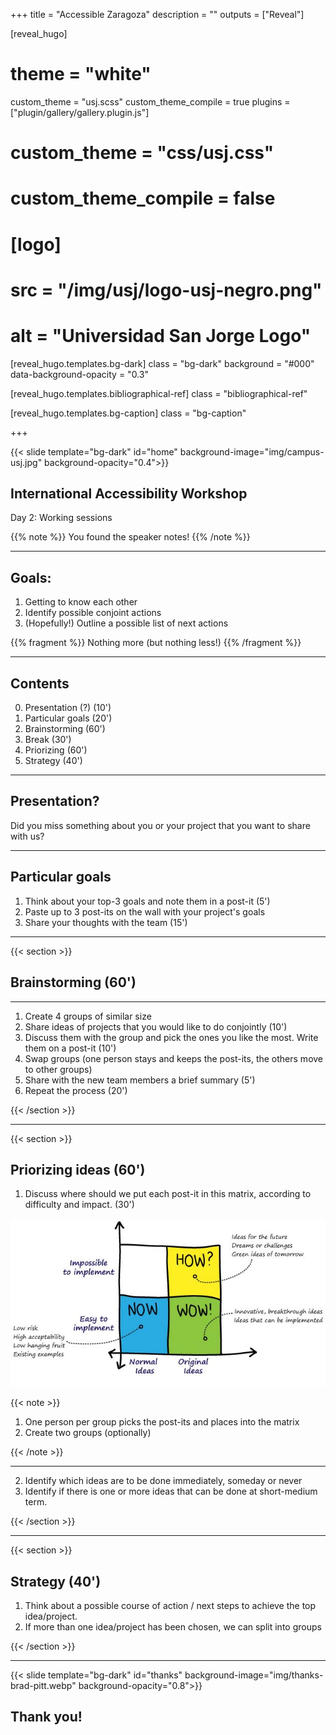 +++
title = "Accessible Zaragoza"
description = ""
outputs = ["Reveal"]


[reveal_hugo]
# theme = "white"
custom_theme = "usj.scss"
custom_theme_compile = true
plugins = ["plugin/gallery/gallery.plugin.js"]

# custom_theme = "css/usj.css"
# custom_theme_compile = false

# [logo]
# src = "/img/usj/logo-usj-negro.png"
# alt = "Universidad San Jorge Logo"

[reveal_hugo.templates.bg-dark]
class = "bg-dark"
background = "#000"
data-background-opacity = "0.3"

[reveal_hugo.templates.bibliographical-ref]
class = "bibliographical-ref"

[reveal_hugo.templates.bg-caption]
class = "bg-caption"

+++

{{< slide template="bg-dark" id="home"  background-image="img/campus-usj.jpg" background-opacity="0.4">}}

## International Accessibility Workshop

Day 2: Working sessions



{{% note %}}
You found the speaker notes!
{{% /note %}}

---

## Goals:

1. Getting to know each other
2. Identify possible conjoint actions
3. (Hopefully!) Outline a possible list of next actions

{{% fragment %}} Nothing more (but nothing less!) {{% /fragment %}}


---

## Contents

0. Presentation (?) (10')
1. Particular goals (20')
2. Brainstorming (60')
3. Break (30')
4. Priorizing (60')
5. Strategy (40')

---

## Presentation?

Did you miss something about you or your project that you want to share with us?

---

## Particular goals

1. Think about your top-3 goals and note them in a post-it (5')
2. Paste up to 3 post-its on the wall with your project's goals
2. Share your thoughts with the team (15')

---

{{< section >}}

## Brainstorming (60')

---

1. Create 4 groups of similar size
2. Share ideas of projects that you would like to do conjointly (10')
3. Discuss them with the group and pick the ones you like the most. Write them on a post-it (10')
4. Swap groups (one person stays and keeps the post-its, the others move to other groups)
5. Share with the new team members a brief summary (5')
5. Repeat the process (20')


{{< /section >}}

---

{{< section >}}

## Priorizing ideas (60')

1. Discuss where should we put each post-it in this matrix, according to difficulty and impact. (30')

![](img/howwownow1.jpg)


{{< note >}}

1. One person per group picks the post-its and places into the matrix
2. Create two groups (optionally)

{{< /note >}}

---

2. Identify which ideas are to be done immediately, someday or never
3. Identify if there is one or more ideas that can be done at short-medium term.

{{< /section >}}

---

{{< section >}}

## Strategy (40')

1. Think about a possible course of action / next steps to achieve the top idea/project.
2. If more than one idea/project has been chosen, we can split into groups

{{< /section >}}

---

{{< slide template="bg-dark" id="thanks"  background-image="img/thanks-brad-pitt.webp" background-opacity="0.8">}}

## Thank you!
